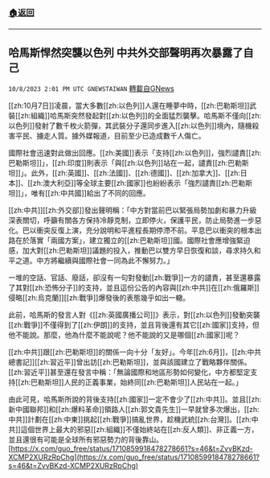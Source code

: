 ###  [:house:返回](README.md)
---


## 哈馬斯悍然突襲以色列  中共外交部聲明再次暴露了自己
`10/8/2023 2:01 PM UTC GNEWSTAIWAN` [轉載自GNews](https://gnews.org/articles/1803741)



[[zh:10月7日]]凌晨，當大多數[[zh:以色列]]人還在睡夢中時，[[zh:巴勒斯坦]]武裝[[zh:組織]]哈馬斯突然發起對[[zh:以色列]]的全面猛烈襲擊。哈馬斯不僅向[[zh:以色列]]發射了數千枚火箭彈，其武裝分子還同步進入[[zh:以色列]]境內，隨機殺害平民、擄走人質。據外媒報道，目前至少已造成數千人傷亡。  

國際社會迅速對此做出回應。[[zh:美國]]表示「支持[[zh:以色列]]，強烈譴責[[zh:巴勒斯坦]]」，[[zh:印度]]則表示「與[[zh:以色列]]站在一起，譴責[[zh:巴勒斯坦]]」。此外，[[zh:英國]]、[[zh:法國]]、[[zh:德國]]、[[zh:加拿大]]、[[zh:日本]]、[[zh:澳大利亞]]等全球主要[[zh:國家]]也紛紛表示「強烈譴責[[zh:巴勒斯坦]]」，唯有[[zh:中共國]]給出了不同的回應。

  

[[zh:中共]][[zh:外交部]]發出聲明稱：「中方對當前巴以緊張局勢加劇和暴力升級深表關切，呼籲有關各方保持冷靜克制，立即停火，保護平民，防止局勢進一步惡化。巴以衝突反復上演，充分說明和平進程長期停滯不前。平息巴以衝突的根本出路在於落實「兩國方案」，建立獨立的[[zh:巴勒斯坦]]國。國際社會應增強緊迫感，加大對[[zh:巴勒斯坦]]議題的投入，推動巴以雙方早日恢復和談，尋求持久和平之道。中方將繼續與國際社會一同為此不懈努力。」

  

一堆的空話、官話、廢話，卻沒有一句對發動[[zh:戰爭]]一方的譴責，甚至還暴露了其對[[zh:恐怖分子]]的支持，並且這份公告的內容與[[zh:中共]]在[[zh:俄羅斯]]侵略[[zh:烏克蘭]][[zh:戰爭]]爆發後的表態幾乎如出一轍。

  

此前，哈馬斯的發言人對《[[zh:英國廣播公司]]》表示，對[[zh:以色列]]發動突襲[[zh:戰爭]]不僅得到了[[zh:伊朗]]的支持，並且背後還有其它[[zh:國家]]支持，但他不能說。那麼，他為什麼不能說呢？他不能說的又是哪個[[zh:國家]]呢？

  

[[zh:中共]]跟[[zh:巴勒斯坦]]的關係一向十分「友好」。今年[[zh:6月]]，[[zh:中共總書記]][[zh:習近平]]曾出訪[[zh:巴勒斯坦]]，並與該國建立了戰略夥伴關係。[[zh:習近平]]甚至還在發言中稱：「無論國際和地區形勢如何變化，中方都堅定支持[[zh:巴勒斯坦]]人民的正義事業，始終同[[zh:巴勒斯坦]]人民站在一起。」

  

由此可見，哈馬斯所說的背後支持[[zh:國家]]一定不會少了[[zh:中共]]。並且[[zh:新中國聯邦]]和[[zh:爆料革命]]領路人[[zh:郭文貴先生]]一早就曾多次爆出，[[zh:中共]]計劃在[[zh:中東]]挑起[[zh:戰爭]]搞亂世界，趁機武統[[zh:台灣]]。[[zh:中共]]這個世界上最大的邪惡[[zh:組織]]不僅始終站在[[zh:反人類]]、非正義一方，並且還很有可能是全球所有邪惡勢力的背後靠山。
[https://x.com/guo_free/status/1710859918478278661?s=46&t=ZvvBKzd-XCMP2XURzRpChg](https://x.com/guo_free/status/1710859918478278661?s=46&t=ZvvBKzd-XCMP2XURzRpChg)


